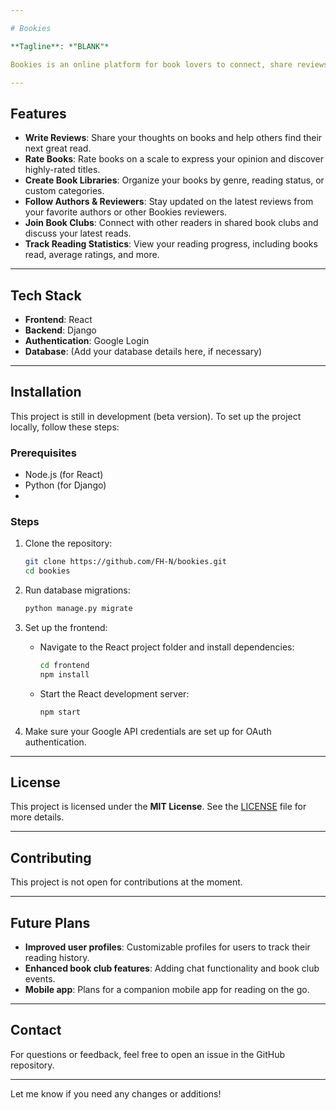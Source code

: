 ```yaml
---

# Bookies

**Tagline**: *"BLANK"*

Bookies is an online platform for book lovers to connect, share reviews, and discover new reads. With features like writing reviews, rating books, creating personal book libraries, and joining book clubs, Bookies makes it easy to stay engaged with your reading journey. Whether you're tracking your reading progress or following your favorite authors, Bookies is the place to celebrate your love of books!

---
```


## Features

- **Write Reviews**: Share your thoughts on books and help others find their next great read.
- **Rate Books**: Rate books on a scale to express your opinion and discover highly-rated titles.
- **Create Book Libraries**: Organize your books by genre, reading status, or custom categories.
- **Follow Authors & Reviewers**: Stay updated on the latest reviews from your favorite authors or other Bookies reviewers.
- **Join Book Clubs**: Connect with other readers in shared book clubs and discuss your latest reads.
- **Track Reading Statistics**: View your reading progress, including books read, average ratings, and more.

---

## Tech Stack

- **Frontend**: React
- **Backend**: Django
- **Authentication**: Google Login
- **Database**: (Add your database details here, if necessary)

---

## Installation

This project is still in development (beta version). To set up the project locally, follow these steps:

### Prerequisites

- Node.js (for React)
- Python (for Django)
- 

### Steps

1. Clone the repository:

   ```bash
   git clone https://github.com/FH-N/bookies.git
   cd bookies
   ```

2.  Run database migrations:

     ```bash
     python manage.py migrate
     ```

3. Set up the frontend:

   - Navigate to the React project folder and install dependencies:
   
     ```bash
     cd frontend
     npm install
     ```

   - Start the React development server:
   
     ```bash
     npm start
     ```

4. Make sure your Google API credentials are set up for OAuth authentication.

---

## License

This project is licensed under the **MIT License**. See the [LICENSE](LICENSE) file for more details.

---

## Contributing

This project is not open for contributions at the moment.

---

## Future Plans

- **Improved user profiles**: Customizable profiles for users to track their reading history.
- **Enhanced book club features**: Adding chat functionality and book club events.
- **Mobile app**: Plans for a companion mobile app for reading on the go.

---

## Contact

For questions or feedback, feel free to open an issue in the GitHub repository.

---

Let me know if you need any changes or additions!
